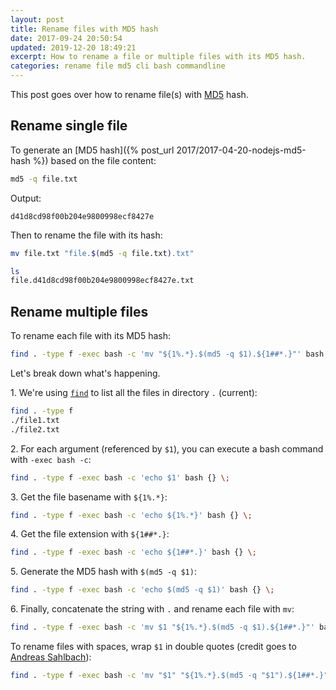 ```yaml
---
layout: post
title: Rename files with MD5 hash
date: 2017-09-24 20:50:54
updated: 2019-12-20 18:49:21
excerpt: How to rename a file or multiple files with its MD5 hash.
categories: rename file md5 cli bash commandline
---
```


This post goes over how to rename file(s) with [MD5](https://wikipedia.org/wiki/MD5) hash.

## Rename single file

To generate an [MD5 hash]({% post_url 2017/2017-04-20-nodejs-md5-hash %}) based on the file content:

```sh
md5 -q file.txt
```

Output:

```
d41d8cd98f00b204e9800998ecf8427e
```

Then to rename the file with its hash:

```sh
mv file.txt "file.$(md5 -q file.txt).txt"
```

```sh
ls
file.d41d8cd98f00b204e9800998ecf8427e.txt
```

## Rename multiple files

To rename each file with its MD5 hash:

```sh
find . -type f -exec bash -c 'mv "${1%.*}.$(md5 -q $1).${1##*.}"' bash {} \;
```

Let's break down what's happening.

1\. We're using [`find`](https://math2001.github.io/article/bashs-find-command/) to list all the files in directory `.` (current):

```sh
find . -type f
./file1.txt
./file2.txt
```

2\. For each argument (referenced by `$1`), you can execute a bash command with `-exec bash -c`:

```sh
find . -type f -exec bash -c 'echo $1' bash {} \;
```

3\. Get the file basename with `${1%.*}`:

```sh
find . -type f -exec bash -c 'echo ${1%.*}' bash {} \;
```

4\. Get the file extension with `${1##*.}`:

```sh
find . -type f -exec bash -c 'echo ${1##*.}' bash {} \;
```

5\. Generate the MD5 hash with `$(md5 -q $1)`:

```sh
find . -type f -exec bash -c 'echo $(md5 -q $1)' bash {} \;
```

6\. Finally, concatenate the string with `.` and rename each file with `mv`:

```sh
find . -type f -exec bash -c 'mv $1 "${1%.*}.$(md5 -q $1).${1##*.}"' bash {} \;
```

To rename files with spaces, wrap `$1` in double quotes (credit goes to [Andreas Sahlbach](http://disq.us/p/263g9pp)):

```sh
find . -type f -exec bash -c 'mv "$1" "${1%.*}.$(md5 -q "$1").${1##*.}"' bash {} \;
```
